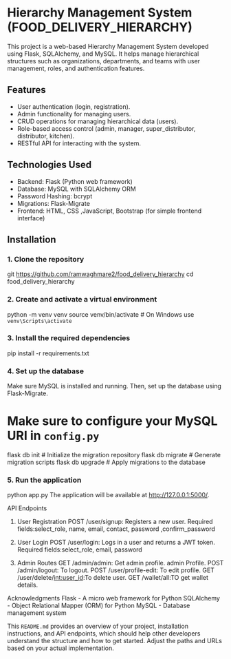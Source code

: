 #  Hierarchy Management System (FOOD_DELIVERY_HIERARCHY)

This project is a web-based Hierarchy Management System developed using Flask, SQLAlchemy, and MySQL. It helps manage hierarchical structures such as organizations, departments, and teams with user management, roles, and authentication features.  

## Features  

- User authentication (login, registration).
- Admin functionality for managing users.
- CRUD operations for managing hierarchical data (users).
- Role-based access control (admin, manager, super_distributor, distributor, kitchen).
- RESTful API for interacting with the system.

## Technologies Used

- Backend: Flask (Python web framework)
- Database: MySQL with SQLAlchemy ORM
- Password Hashing: bcrypt
- Migrations: Flask-Migrate
- Frontend: HTML, CSS ,JavaScript, Bootstrap (for simple frontend interface)

## Installation

### 1. Clone the repository

git https://github.com/ramwaghmare2/food_delivery_hierarchy
cd food_delivery_hierarchy

### 2. Create and activate a virtual environment
python -m venv venv
source venv/bin/activate  # On Windows use `venv\Scripts\activate`

### 3. Install the required dependencies
pip install -r requirements.txt

### 4. Set up the database
Make sure MySQL is installed and running. Then, set up the database using Flask-Migrate.

# Make sure to configure your MySQL URI in `config.py`
flask db init      # Initialize the migration repository
flask db migrate   # Generate migration scripts
flask db upgrade   # Apply migrations to the database

### 5. Run the application
python app.py
The application will be available at http://127.0.0.1:5000/.

API Endpoints
1. User Registration
POST /user/signup: Registers a new user.
Required fields:select_role, name, email, contact, password ,confirm_password

2. User Login
POST /user/login: Logs in a user and returns a JWT token.
Required fields:select_role, email, password

3. Admin Routes
GET /admin/admin: Get admin profile.
admin Profile.
POST /admin/logout: To logout.
POST /user/profile-edit: To edit profile.
GET /user/delete/<int:user_id>:To delete user.
GET /wallet/all:TO get wallet details.

Acknowledgments
Flask - A micro web framework for Python
SQLAlchemy - Object Relational Mapper (ORM) for Python
MySQL - Database management system


This `README.md` provides an overview of your project, installation instructions, and API endpoints, which should help other developers understand the structure and how to get started. Adjust the paths and URLs based on your actual implementation.

